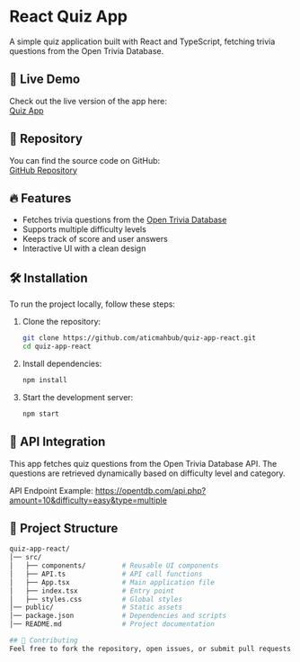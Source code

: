 # React Quiz App

A simple quiz application built with React and TypeScript, fetching trivia questions from the Open Trivia Database.

## 🚀 Live Demo

Check out the live version of the app here:  
[Quiz App](https://atics-quiz-app-react.netlify.app/)

## 📂 Repository

You can find the source code on GitHub:  
[GitHub Repository](https://github.com/aticmahbub/quiz-app-react.git)

## 🔥 Features

- Fetches trivia questions from the [Open Trivia Database](https://opentdb.com/)
- Supports multiple difficulty levels
- Keeps track of score and user answers
- Interactive UI with a clean design

## 🛠️ Installation

To run the project locally, follow these steps:

1. Clone the repository:

   ```sh
   git clone https://github.com/aticmahbub/quiz-app-react.git
   cd quiz-app-react
2. Install dependencies:


   ```sh
   npm install

3. Start the development server:

   ```sh
   npm start


## 🔗 API Integration
This app fetches quiz questions from the Open Trivia Database API. The questions are retrieved dynamically based on difficulty level and category.

 API Endpoint Example:
https://opentdb.com/api.php?amount=10&difficulty=easy&type=multiple

## 📁 Project Structure
```sh
quiz-app-react/
│── src/
│   ├── components/         # Reusable UI components
│   ├── API.ts              # API call functions
│   ├── App.tsx             # Main application file
│   ├── index.tsx           # Entry point
│   ├── styles.css          # Global styles
│── public/                 # Static assets
│── package.json            # Dependencies and scripts
│── README.md               # Project documentation

## 🤝 Contributing
Feel free to fork the repository, open issues, or submit pull requests to improve the app.

